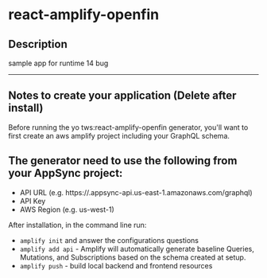 # react-amplify-openfin

## Description

sample app for runtime 14 bug

---

## Notes to create your application (**Delete after install**)

Before running the yo tws:react-amplify-openfin generator, you'll want to first create an aws amplify project including your GraphQL schema.

## The generator need to use the following from your AppSync project:

- API URL (e.g. https://<app specific id here>.appsync-api.us-east-1.amazonaws.com/graphql)
- API Key
- AWS Region (e.g. us-west-1)

After installation, in the command line run:

- `amplify init` and answer the configurations questions
- `amplify add api` - Amplify will automatically generate baseline Queries, Mutations, and Subscriptions based on the schema created at setup.
- `amplify push` - build local backend and frontend resources

